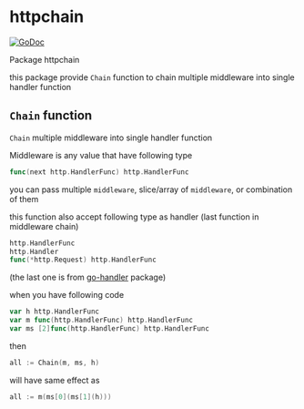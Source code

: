 # httpchain

[![GoDoc](https://pkg.go.dev/badge/github.com/payfazz/httpchain)](https://pkg.go.dev/github.com/payfazz/httpchain)

Package httpchain

this package provide `Chain` function to chain multiple middleware into single handler function

## `Chain` function
`Chain` multiple middleware into single handler function

Middleware is any value that have following type
```go
func(next http.HandlerFunc) http.HandlerFunc
```

you can pass multiple `middleware`, slice/array of `middleware`, or combination of them

this function also accept following type as handler (last function in middleware chain)
```go
http.HandlerFunc
http.Handler
func(*http.Request) http.HandlerFunc
```
(the last one is from [go-handler](https://pkg.go.dev/github.com/payfazz/go-handler/v2) package)

when you have following code
```go
var h http.HandlerFunc
var m func(http.HandlerFunc) http.HandlerFunc
var ms [2]func(http.HandlerFunc) http.HandlerFunc
```
then
```go
all := Chain(m, ms, h)
```
will have same effect as
```go
all := m(ms[0](ms[1](h)))
```
